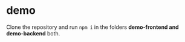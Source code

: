 # demo

Clone the repository and run ` npm i ` in the folders **demo-frontend and demo-backend** both.

